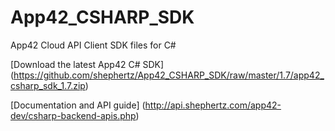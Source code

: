 App42_CSHARP_SDK
================

App42 Cloud API Client SDK files for C#

[Download the latest App42 C# SDK] (https://github.com/shephertz/App42_CSHARP_SDK/raw/master/1.7/app42_csharp_sdk_1.7.zip)

[Documentation and API guide] (http://api.shephertz.com/app42-dev/csharp-backend-apis.php)
